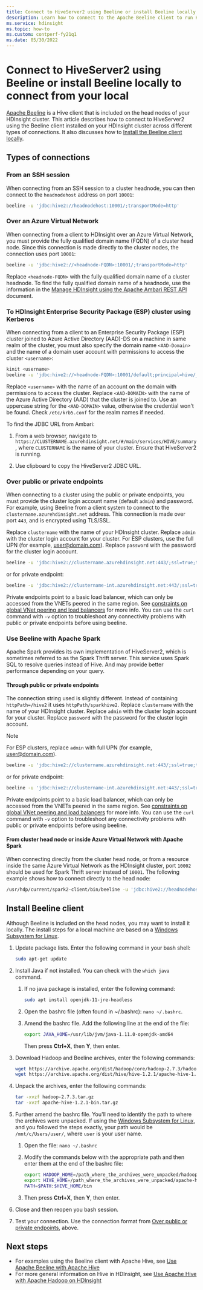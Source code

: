 ```yaml
---
title: Connect to HiveServer2 using Beeline or install Beeline locally to connect from your local - Azure HDInsight 
description: Learn how to connect to the Apache Beeline client to run Hive queries with Hadoop on HDInsight. Beeline is a utility for working with HiveServer2 over JDBC.
ms.service: hdinsight
ms.topic: how-to
ms.custom: contperf-fy21q1
ms.date: 05/30/2022
---
```

# Connect to HiveServer2 using Beeline or install Beeline locally to connect from your local

[Apache Beeline](https://cwiki.apache.org/confluence/display/Hive/HiveServer2+Clients#HiveServer2Clients-Beeline–NewCommandLineShell) is a Hive client that is included on the head nodes of your HDInsight cluster. This article describes how to connect to HiveServer2 using the Beeline client installed on your HDInsight cluster across different types of connections. It also discusses how to [Install the Beeline client locally](#install-beeline-client). 

## Types of connections

### From an SSH session

When connecting from an SSH session to a cluster headnode, you can then connect to the `headnodehost` address on port `10001`:

```bash
beeline -u 'jdbc:hive2://headnodehost:10001/;transportMode=http'
```

### Over an Azure Virtual Network

When connecting from a client to HDInsight over an Azure Virtual Network, you must provide the fully qualified domain name (FQDN) of a cluster head node. Since this connection is made directly to the cluster nodes, the connection uses port `10001`:

```bash
beeline -u 'jdbc:hive2://<headnode-FQDN>:10001/;transportMode=http'
```

Replace `<headnode-FQDN>` with the fully qualified domain name of a cluster headnode. To find the fully qualified domain name of a headnode, use the information in the [Manage HDInsight using the Apache Ambari REST API](../hdinsight-hadoop-manage-ambari-rest-api.md#get-the-fqdn-of-cluster-nodes) document.

### To HDInsight Enterprise Security Package (ESP) cluster using Kerberos

When connecting from a client to an Enterprise Security Package (ESP) cluster joined to Azure Active Directory (AAD)-DS on a machine in same realm of the cluster, you must also specify the domain name `<AAD-Domain>` and the name of a domain user account with permissions to access the cluster `<username>`:

```bash
kinit <username>
beeline -u 'jdbc:hive2://<headnode-FQDN>:10001/default;principal=hive/_HOST@<AAD-Domain>;auth-kerberos;transportMode=http' -n <username>
```

Replace `<username>` with the name of an account on the domain with permissions to access the cluster. Replace `<AAD-DOMAIN>` with the name of the Azure Active Directory (AAD) that the cluster is joined to. Use an uppercase string for the `<AAD-DOMAIN>` value, otherwise the credential won't be found. Check `/etc/krb5.conf` for the realm names if needed.

To find the JDBC URL from Ambari:

1. From a web browser, navigate to `https://CLUSTERNAME.azurehdinsight.net/#/main/services/HIVE/summary`, where `CLUSTERNAME` is the name of your cluster. Ensure that HiveServer2 is running.

1. Use clipboard to copy the HiveServer2 JDBC URL.

### Over public or private endpoints

When connecting to a cluster using the public or private endpoints, you must provide the cluster login account name (default `admin`) and password. For example, using Beeline from a client system to connect to the `clustername.azurehdinsight.net` address. This connection is made over port `443`, and is encrypted using TLS/SSL.

Replace `clustername` with the name of your HDInsight cluster. Replace `admin` with the cluster login account for your cluster. For ESP clusters, use the full UPN (for example, user@domain.com). Replace `password` with the password for the cluster login account.

```bash
beeline -u 'jdbc:hive2://clustername.azurehdinsight.net:443/;ssl=true;transportMode=http;httpPath=/hive2' -n admin -p 'password'
```

or for private endpoint:

```bash
beeline -u 'jdbc:hive2://clustername-int.azurehdinsight.net:443/;ssl=true;transportMode=http;httpPath=/hive2' -n admin -p 'password'
```

Private endpoints point to a basic load balancer, which can only be accessed from the VNETs peered in the same region. See [constraints on global VNet peering and load balancers](../../virtual-network/virtual-networks-faq.md#what-are-the-constraints-related-to-global-vnet-peering-and-load-balancers) for more info. You can use the `curl` command with `-v` option to troubleshoot any connectivity problems with public or private endpoints before using beeline.

### Use Beeline with Apache Spark

Apache Spark provides its own implementation of HiveServer2, which is sometimes referred to as the Spark Thrift server. This service uses Spark SQL to resolve queries instead of Hive. And may provide better performance depending on your query.

#### Through public or private endpoints

The connection string used  is slightly different. Instead of containing `httpPath=/hive2` it uses `httpPath/sparkhive2`. Replace `clustername` with the name of your HDInsight cluster. Replace `admin` with the cluster login account for your cluster. Replace `password` with the password for the cluster login account.
> [!NOTE]
> For ESP clusters, replace `admin` with full UPN (for example, user@domain.com). 

```bash
beeline -u 'jdbc:hive2://clustername.azurehdinsight.net:443/;ssl=true;transportMode=http;httpPath=/sparkhive2' -n admin -p 'password'
```

or for private endpoint:

```bash
beeline -u 'jdbc:hive2://clustername-int.azurehdinsight.net:443/;ssl=true;transportMode=http;httpPath=/sparkhive2' -n admin -p 'password'
```

Private endpoints point to a basic load balancer, which can only be accessed from the VNETs peered in the same region. See [constraints on global VNet peering and load balancers](../../virtual-network/virtual-networks-faq.md#what-are-the-constraints-related-to-global-vnet-peering-and-load-balancers) for more info. You can use the `curl` command with `-v` option to troubleshoot any connectivity problems with public or private endpoints before using beeline.

#### From cluster head node or inside Azure Virtual Network with Apache Spark

When connecting directly from the cluster head node, or from a resource inside the same Azure Virtual Network as the HDInsight cluster, port `10002` should be used for Spark Thrift server instead of `10001`. The following example shows how to connect directly to the head node:

```bash
/usr/hdp/current/spark2-client/bin/beeline -u 'jdbc:hive2://headnodehost:10002/;transportMode=http'
```

## Install Beeline client

Although Beeline is included on the head nodes, you may want to install it locally.  The install steps for a local machine are based on a [Windows Subsystem for Linux](/windows/wsl/install-win10).

1. Update package lists. Enter the following command in your bash shell:

    ```bash
    sudo apt-get update
    ```

1. Install Java if not installed. You can check with the `which java` command.

    1. If no java package is installed, enter the following command:

        ```bash
        sudo apt install openjdk-11-jre-headless
        ```

    1. Open the bashrc file (often found in ~/.bashrc): `nano ~/.bashrc`.

    1. Amend the bashrc file. Add the following line at the end of the file:

        ```bash
        export JAVA_HOME=/usr/lib/jvm/java-1.11.0-openjdk-amd64
        ```

        Then press **Ctrl+X**, then **Y**, then enter.

1. Download Hadoop and Beeline archives, enter the following commands:

    ```bash
    wget https://archive.apache.org/dist/hadoop/core/hadoop-2.7.3/hadoop-2.7.3.tar.gz
    wget https://archive.apache.org/dist/hive/hive-1.2.1/apache-hive-1.2.1-bin.tar.gz
    ```

1. Unpack the archives, enter the following commands:

    ```bash
    tar -xvzf hadoop-2.7.3.tar.gz
    tar -xvzf apache-hive-1.2.1-bin.tar.gz
    ```

1. Further amend the bashrc file. You'll need to identify the path to where the archives were unpacked. If using the [Windows Subsystem for Linux](/windows/wsl/install-win10), and you followed the steps exactly, your path would be `/mnt/c/Users/user/`, where `user` is your user name.

    1. Open the file: `nano ~/.bashrc`

    1. Modify the commands below with the appropriate path and then enter them at the end of the bashrc file:

        ```bash
        export HADOOP_HOME=/path_where_the_archives_were_unpacked/hadoop-2.7.3
        export HIVE_HOME=/path_where_the_archives_were_unpacked/apache-hive-1.2.1-bin
        PATH=$PATH:$HIVE_HOME/bin
        ```

    1. Then press **Ctrl+X**, then **Y**, then enter.

1. Close and then reopen you bash session.

1. Test your connection. Use the connection format from [Over public or private endpoints](#over-public-or-private-endpoints), above.

## Next steps

* For examples using the Beeline client with Apache Hive, see [Use Apache Beeline with Apache Hive](apache-hadoop-use-hive-beeline.md)
* For more general information on Hive in HDInsight, see [Use Apache Hive with Apache Hadoop on HDInsight](hdinsight-use-hive.md)

